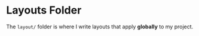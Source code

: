 # Layouts Folder

The `layout/` folder is where I write layouts that apply **globally** to my project.
